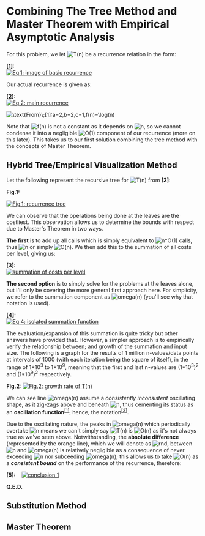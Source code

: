 # Combining The Tree Method and Master Theorem with Empirical Asymptotic Analysis

For this problem, we let ![T(n)] be a recurrence relation in the form:

**\[1\]:**<br>
[![Eq.1: _image of basic recurrence_][1]][1]

Our actual recurrence is given as:

**\[2\]:**<br>
[![Eq.2: _main recurrence_][2]][2]

<img src="https://latex.codecogs.com/png.image?\large&space;\dpi{80}\text{From}\;[1]:a=2,b=2,c=1,f(n)=\log(n)" title="\text{From}\;[1]:a=2,b=2,c=1,f(n)=\log(n)" />

Note that ![f(n)] is not a constant as it depends on ![n], so we cannot condense it into a negligible ![O(1)] component of our recurrence (more on this later). This takes us to our first solution combining the tree method with the concepts of Master Theorem.

## Hybrid Tree/Empirical Visualization Method

Let the following represent the recursive tree for ![T(n)] from **\[2\]**:

**Fig.1:**

[![Fig.1: recurrence tree][3]][3]

We can observe that the operations being done at the leaves are the costliest. This observation allows us to determine the bounds with respect due to Master's Theorem in two ways.

**The first** is to add up all calls which is simply equivalent to ![n*O(1)] calls, thus ![n] or simply ![O(n)]. We then add this to the summation of all costs per level, giving us:

**\[3\]:**<br>
[![_summation of costs per level_][4]][4]

**The second option** is to simply solve for the problems at the leaves alone, but I'll only be covering the more general first approach here.
For simplicity, we refer to the summation component as ![omega(n)] (you'll see why that notation is used).

**\[4\]:**<br>
[![Eq.4: _isolated summation function_][5]][5]

The evaluation/expansion of this summation is quite tricky but other answers have provided that. However, a simpler approach is to empirically verify the relationship between; and growth of the summation and input size. The following is a graph for the results of 1 million n-values/data points at intervals of 1000 (with each iteration being the square of itself), in the range of 1\*10<sup>3</sup> to 1\*10<sup>9</sup>, meaning that the first and last n-values are (1\*10<sup>3</sup>)<sup>2</sup> and (1\*10<sup>9</sup>)<sup>2</sup> respectively.

**Fig.2:**
[![Fig.2: _growth rate of T(n)_][6]][6]

We can see line ![omega(n)] assume a _consistently inconsistent_ oscillating shape, as it zig-zags above and beneath ![n], thus cementing its status as an **oscillation function**<sup>[\[1\]][7]</sup>, hence, the notation<sup>[\[2\]][8]</sup>.

Due to the oscillating nature, the peaks in ![omega(n)] which periodically overtake ![n] means we can't simply say ![T(n)] is ![O(n)] as it's not always true as we've seen above. Notwithstanding, the **absolute difference** (represented by the orange line), which we will denote as ![rnd], between ![n] and ![omega(n)] is relatively negligible as a consequence of never exceeding ![n] nor subceeding ![omega(n)]; this allows us to take ![O(n)] as a **_consistent bound_** on the performance of the recurrence, therefore:

**\[5\]:**<span>&nbsp;&nbsp;&nbsp;&nbsp;</span>[![conclusion 1][9]][9]

**Q.E.D.**

## Substitution Method



## Master Theorem



  [T(n)]: https://latex.codecogs.com/svg.image?T(n)
  [f(n)]: https://latex.codecogs.com/svg.image?f(n)
  [n]: https://latex.codecogs.com/svg.image?n
  [O(1)]: https://latex.codecogs.com/svg.image?O(1)
  [n*O(1)]: https://latex.codecogs.com/svg.image?n\times&space;O(1)
  [O(n)]: https://latex.codecogs.com/svg.image?O(n)
  [omega(n)]: https://latex.codecogs.com/svg.image?\large&space;\dpi{100}\omega(n)
  [rnd]: https://latex.codecogs.com/svg.image?\large&space;\dpi{100}\Delta_{\omega(n)}

  [1]: https://i.sstatic.net/Hlljn1mO.png
  [2]: https://i.sstatic.net/82AE1ofT.png
  [3]: https://i.sstatic.net/199mIkJ3.png
  [4]: https://i.sstatic.net/53FWW5AH.png
  [5]: https://i.sstatic.net/e8z4Eznv.png
  [6]: https://i.sstatic.net/66TT8VBM.png
  [7]: https://en.wikipedia.org/wiki/Oscillation_(mathematics)
  [8]: https://en.wikipedia.org/wiki/Angular_frequency
  [9]: https://i.sstatic.net/Lh15Dzfd.png